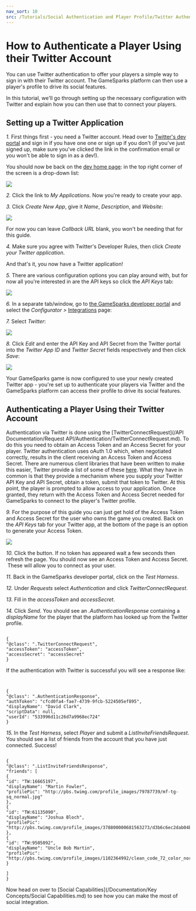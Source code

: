 ```yaml
---
nav_sort: 10
src: /Tutorials/Social Authentication and Player Profile/Twitter Authentication.md
---
```


# How to Authenticate a Player Using their Twitter Account

You can use Twitter authentication to offer your players a simple way to sign in with their Twitter account. The GameSparks platform can then use a player's profile to drive its social features.

In this tutorial, we'll go through setting up the necessary configuration with Twitter and explain how you can then use that to connect your players.

## Setting up a Twitter Application

*1.* First things first - you need a Twitter account. Head over to [Twitter's dev portal](https://dev.twitter.com/user/login?destination=home) and sign in if you have one one or sign up if you don't (if you've just signed up, make sure you've clicked the link in the confirmation email or you won't be able to sign in as a dev!).

You should now be back on the [dev home page](http://dev.twitter.com): in the top right corner of the screen is a drop-down list:

![](img/AuthTwit/1.png)

*2.* Click the link to *My Applications*. Now you're ready to create your app.

*3.* Click *Create New App*, give it *Name*, *Description*, and *Website*:

![](img/AuthTwit/2.png)

For now you can leave *Callback URL* blank, you won't be needing that for this guide.

*4.* Make sure you agree with Twitter's Developer Rules, then click *Create your Twitter application*.

And that's it, you now have a Twitter application!

*5.* There are various configuration options you can play around with, but for now all you're interested in are the API keys so click the *API Keys* tab:

![](img/AuthTwit/3.png)

*6.* In a separate tab/window, go to [the GameSparks developer portal](https://portal.gamesparks.net) and select the *Configurator >* [Integrations](/Documentation/Configurator/Integrations.md) page:

*7.* Select *Twitter*:

![](img/AuthTwit/7.png)

*8.* Click *Edit* and enter the API Key and API Secret from the Twitter portal into the *Twitter App ID* and *Twitter Secret* fields respectively and then click *Save*:

![](img/AuthTwit/8.png)

Your GameSparks game is now configured to use your newly created Twitter app - you're set up to authenticate your players via Twitter and the GameSparks platform can access their profile to drive its social features.

## Authenticating a Player Using their Twitter Account

Authentication via Twitter is done using the [TwitterConnectRequest](/API Documentation/Request API/Authentication/TwitterConnectRequest.md). To do this you need to obtain an Access Token and an Access Secret for your player. Twitter authentication uses oAuth 1.0 which, when negotiated correctly, results in the client receiving an Access Token and Access Secret. There are numerous client libraries that have been written to make this easier, Twitter provide a list of some of these [here](https://dev.twitter.com/docs/twitter-libraries). What they have in common is that they provide a mechanism where you supply your Twitter API Key and API Secret, obtain a token, submit that token to Twitter. At this point, the player is prompted to allow access to your application. Once granted, they return with the Access Token and Access Secret needed for GameSparks to connect to the player's Twitter profile.

*9.* For the purpose of this guide you can just get hold of the Access Token and Access Secret for the user who owns the game you created. Back on the *API Keys* tab for your Twitter app, at the bottom of the page is an option to generate your Access Token.

![](img/AuthTwit/5.png)

*10.* Click the button. If no token has appeared wait a few seconds then refresh the page. You should now see an Access Token and Access Secret.  These will allow you to connect as your user.

*11.* Back in the GameSparks developer portal, click on the *Test Harness*.

*12.* Under *Requests* select *Authentication* and click *TwitterConnectRequest*.

*13.* Fill in the *accessToken* and *accessSecret*.

*14.* Click *Send*. You should see an *.AuthenticationResponse* containing a *displayName* for the player that the platform has looked up from the Twitter profile.

```

{
"@class": ".TwitterConnectRequest",
"accessToken": "accessToken",
"accessSecret": "accessSecret"
}

```

If the authentication with Twitter is successful you will see a response like:

```


{
"@class": ".AuthenticationResponse",
"authToken": "cfcd0fa4-fae7-4739-9fcb-5224505ef895",
"displayName": "David Clark",
"scriptData": null,
"userId": "533996d11c26d7a9968ec724"
}

```

*15.* In the *Test Harness*, select *Player* and submit a *ListInviteFriendsRequest*. You should see a list of friends from the account that you have just connected. Success!

```

{
"@class": ".ListInviteFriendsResponse",
"friends": [
{
"id": "TW:16665197",
"displayName": "Martin Fowler",
"profilePic": "http://pbs.twimg.com/profile_images/79787739/mf-tg-sq_normal.jpg"
},
{
"id": "TW:61135090",
"displayName": "Joshua Bloch",
"profilePic": "http://pbs.twimg.com/profile_images/378800000681563273/d3b6c6ec2dab04b26e340b521d16f57c_normal.jpeg"
},
{
"id": "TW:9505092",
"displayName": "Uncle Bob Martin",
"profilePic": "http://pbs.twimg.com/profile_images/1102364992/clean_code_72_color_normal.png"
}

]
}

```
Now head on over to [Social Capabilities](/Documentation/Key Concepts/Social Capabilities.md) to see how you can make the most of social integration.
